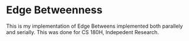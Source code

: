 # Edge Betweenness

This is my implementation of Edge Betweens implemented both parallely and serially. This was done for CS 180H, Indepedent Research.
